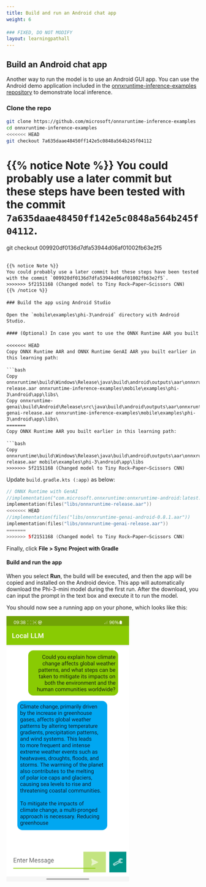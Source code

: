 ```yaml
---
title: Build and run an Android chat app
weight: 6

### FIXED, DO NOT MODIFY
layout: learningpathall
---
```


## Build an Android chat app

Another way to run the model is to use an Android GUI app.
You can use the Android demo application included in the [onnxruntime-inference-examples repository](https://github.com/microsoft/onnxruntime-inference-examples) to demonstrate local inference.

### Clone the repo

``` bash
git clone https://github.com/microsoft/onnxruntime-inference-examples
cd onnxruntime-inference-examples
<<<<<<< HEAD
git checkout 7a635daae48450ff142e5c0848a564b245f04112
```

{{% notice Note %}}
You could probably use a later commit but these steps have been tested with the commit `7a635daae48450ff142e5c0848a564b245f04112`.
=======
git checkout 009920df0136d7dfa53944d06af01002fb63e2f5
```

{{% notice Note %}}
You could probably use a later commit but these steps have been tested with the commit `009920df0136d7dfa53944d06af01002fb63e2f5`.
>>>>>>> 5f2151168 (Changed model to Tiny Rock–Paper–Scissors CNN)
{{% /notice %}}

### Build the app using Android Studio

Open the `mobile\examples\phi-3\android` directory with Android Studio.

#### (Optional) In case you want to use the ONNX Runtime AAR you built

<<<<<<< HEAD
Copy ONNX Runtime AAR and ONNX Runtime GenAI AAR you built earlier in this learning path:

```bash
Copy onnxruntime\build\Windows\Release\java\build\android\outputs\aar\onnxruntime-release.aar onnxruntime-inference-examples\mobile\examples\phi-3\android\app\libs\
Copy onnxruntime-genai\build\Android\Release\src\java\build\android\outputs\aar\onnxruntime-genai-release.aar onnxruntime-inference-examples\mobile\examples\phi-3\android\app\libs\
=======
Copy ONNX Runtime AAR you built earlier in this learning path:

```bash
Copy onnxruntime\build\Windows\Release\java\build\android\outputs\aar\onnxruntime-release.aar mobile\examples\phi-3\android\app\libs
>>>>>>> 5f2151168 (Changed model to Tiny Rock–Paper–Scissors CNN)
```

Update `build.gradle.kts (:app)` as below:

``` kotlin
// ONNX Runtime with GenAI
//implementation("com.microsoft.onnxruntime:onnxruntime-android:latest.release")
implementation(files("libs/onnxruntime-release.aar"))
<<<<<<< HEAD
//implementation(files("libs/onnxruntime-genai-android-0.8.1.aar"))
implementation(files("libs/onnxruntime-genai-release.aar"))
=======
>>>>>>> 5f2151168 (Changed model to Tiny Rock–Paper–Scissors CNN)
```

Finally, click **File > Sync Project with Gradle**

#### Build and run the app

When you select **Run**, the build will be executed, and then the app will be copied and installed on the Android device. This app will automatically download the Phi-3-mini model during the first run. After the download, you can input the prompt in the text box and execute it to run the model.

You should now see a running app on your phone, which looks like this:

![App screenshot](screenshot.png)
